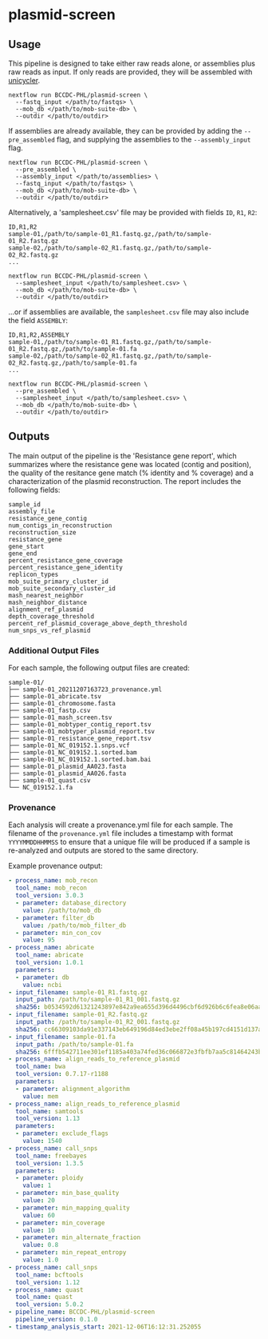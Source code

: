 # plasmid-screen

## Usage

This pipeline is designed to take either raw reads alone, or assemblies plus raw reads as input. If only reads are provided, they will be assembled with [unicycler](https://github.com/rrwick/Unicycler).

```
nextflow run BCCDC-PHL/plasmid-screen \
  --fastq_input </path/to/fastqs> \
  --mob_db </path/to/mob-suite-db> \
  --outdir </path/to/outdir> 
```

If assemblies are already available, they can be provided by adding the `--pre_assembled` flag, and supplying the assemblies to the `--assembly_input` flag.

```
nextflow run BCCDC-PHL/plasmid-screen \
  --pre_assembled \
  --assembly_input </path/to/assemblies> \
  --fastq_input </path/to/fastqs> \
  --mob_db </path/to/mob-suite-db> \
  --outdir </path/to/outdir> 
```

Alternatively, a 'samplesheet.csv' file may be provided with fields `ID`, `R1`, `R2`:

```csv
ID,R1,R2
sample-01,/path/to/sample-01_R1.fastq.gz,/path/to/sample-01_R2.fastq.gz
sample-02,/path/to/sample-02_R1.fastq.gz,/path/to/sample-02_R2.fastq.gz
...
```

```
nextflow run BCCDC-PHL/plasmid-screen \
  --samplesheet_input </path/to/samplesheet.csv> \
  --mob_db </path/to/mob-suite-db> \
  --outdir </path/to/outdir> 
```

...or if assemblies are available, the `samplesheet.csv` file may also include the field `ASSEMBLY`:

```csv
ID,R1,R2,ASSEMBLY
sample-01,/path/to/sample-01_R1.fastq.gz,/path/to/sample-01_R2.fastq.gz,/path/to/sample-01.fa
sample-02,/path/to/sample-02_R1.fastq.gz,/path/to/sample-02_R2.fastq.gz,/path/to/sample-01.fa
...
```

```
nextflow run BCCDC-PHL/plasmid-screen \
  --pre_assembled \
  --samplesheet_input </path/to/samplesheet.csv> \
  --mob_db </path/to/mob-suite-db> \
  --outdir </path/to/outdir> 
```

## Outputs

The main output of the pipeline is the 'Resistance gene report', which summarizes where the resistance gene was located (contig and position), the quality of the resitance gene match (% identity and
% coverage) and a characterization of the plasmid reconstruction. The report includes the following fields:

```
sample_id
assembly_file
resistance_gene_contig
num_contigs_in_reconstruction
reconstruction_size
resistance_gene
gene_start
gene_end
percent_resistance_gene_coverage
percent_resistance_gene_identity
replicon_types
mob_suite_primary_cluster_id
mob_suite_secondary_cluster_id
mash_nearest_neighbor
mash_neighbor_distance
alignment_ref_plasmid
depth_coverage_threshold
percent_ref_plasmid_coverage_above_depth_threshold
num_snps_vs_ref_plasmid
```

### Additional Output Files

For each sample, the following output files are created:

```
sample-01/
├── sample-01_20211207163723_provenance.yml
├── sample-01_abricate.tsv
├── sample-01_chromosome.fasta
├── sample-01_fastp.csv
├── sample-01_mash_screen.tsv
├── sample-01_mobtyper_contig_report.tsv
├── sample-01_mobtyper_plasmid_report.tsv
├── sample-01_resistance_gene_report.tsv
├── sample-01_NC_019152.1.snps.vcf
├── sample-01_NC_019152.1.sorted.bam
├── sample-01_NC_019152.1.sorted.bam.bai
├── sample-01_plasmid_AA023.fasta
├── sample-01_plasmid_AA026.fasta
├── sample-01_quast.csv
└── NC_019152.1.fa
```

### Provenance

Each analysis will create a provenance.yml file for each sample. The filename of the `provenance.yml` file includes a timestamp with format `YYYYMMDDHHMMSS` to ensure
that a unique file will be produced if a sample is re-analyzed and outputs are stored to the same directory.

Example provenance output:

```yml
- process_name: mob_recon
  tool_name: mob_recon
  tool_version: 3.0.3
  - parameter: database_directory
    value: /path/to/mob_db
  - parameter: filter_db
    value: /path/to/mob_filter_db
  - parameter: min_con_cov
    value: 95
- process_name: abricate
  tool_name: abricate
  tool_version: 1.0.1
  parameters:
  - parameter: db
    value: ncbi
- input_filename: sample-01_R1.fastq.gz
  input_path: /path/to/sample-01_R1_001.fastq.gz
  sha256: b0534592d61321243897e842a9ea655d396d4496cbf6d926b6c6fea8e06aa98d
- input_filename: sample-01_R2.fastq.gz
  input_path: /path/to/sample-01_R2_001.fastq.gz
  sha256: cc66309103da91e337143eb649196d84ed3ebe2ff08a45b197cd4151d137a167
- input_filename: sample-01.fa
  input_path: /path/to/sample-01.fa
  sha256: 6fffb542711ee301ef1185a403a74fed36c066872e3fbfb7aa5c81464243bd00
- process_name: align_reads_to_reference_plasmid
  tool_name: bwa
  tool_version: 0.7.17-r1188
  parameters:
  - parameter: alignment_algorithm
    value: mem
- process_name: align_reads_to_reference_plasmid
  tool_name: samtools
  tool_version: 1.13
  parameters:
  - parameter: exclude_flags
    value: 1540
- process_name: call_snps
  tool_name: freebayes
  tool_version: 1.3.5
  parameters:
  - parameter: ploidy
    value: 1
  - parameter: min_base_quality
    value: 20
  - parameter: min_mapping_quality
    value: 60
  - parameter: min_coverage
    value: 10
  - parameter: min_alternate_fraction
    value: 0.8
  - parameter: min_repeat_entropy
    value: 1.0
- process_name: call_snps
  tool_name: bcftools
  tool_version: 1.12
- process_name: quast
  tool_name: quast
  tool_version: 5.0.2
- pipeline_name: BCCDC-PHL/plasmid-screen
  pipeline_version: 0.1.0
- timestamp_analysis_start: 2021-12-06T16:12:31.252055
```